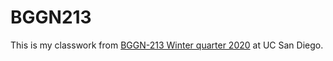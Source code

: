 # BGGN213


This is my classwork from [BGGN-213 Winter quarter 2020](https://github.com/kcm8572/bggn213/blob/master/README.md) at UC San Diego.
